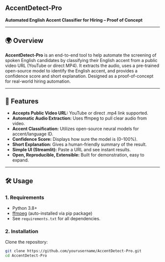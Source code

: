  ## AccentDetect-Pro

**Automated English Accent Classifier for Hiring – Proof of Concept**

---

## 🌍 Overview

**AccentDetect-Pro** is an end-to-end tool to help automate the screening of spoken English candidates by classifying their English accent from a public video URL (YouTube or direct MP4). It extracts the audio, uses a pre-trained open-source model to identify the English accent, and provides a confidence score and short explanation. Designed as a proof-of-concept for real-world hiring automation.

---

## 🚀 Features

- **Accepts Public Video URL:** YouTube or direct .mp4 link supported.
- **Automatic Audio Extraction:** Uses ffmpeg to pull clear audio from video.
- **Accent Classification:** Utilizes open-source neural models for accent/language ID.
- **Confidence Score:** Displays how sure the model is (0–100%).
- **Short Explanation:** Gives a human-friendly summary of the result.
- **Simple UI (Streamlit):** Paste a URL and see instant results.
- **Open, Reproducible, Extensible:** Built for demonstration, easy to expand.

---

## 🛠️ Usage

### 1. **Requirements**

- Python 3.8+
- [ffmpeg](https://ffmpeg.org/) (auto-installed via pip package)
- See `requirements.txt` for all dependencies.

### 2. **Installation**

Clone the repository:
```bash
git clone https://github.com/yourusername/AccentDetect-Pro.git
cd AccentDetect-Pro

